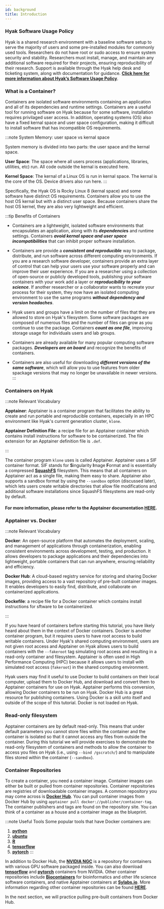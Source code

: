 ```yaml
---
id: background
title: Introduction
---
```



### Hyak Software Usage Policy

Hyak is a shared research environment with a baseline software setup to serve the majority of users and some pre-installed modules for commonly used tools. Researchers do not have root or sudo access to ensure system security and stability. Researchers must install, manage, and maintain any additional software required for their projects, ensuring reproducibility of their research. Support is available through the Hyak help desk and ticketing system, along with documentation for guidance. [**Click here for more information about Hyak’s Software Usage Policy**](https://hyak.uw.edu/docs/tools/software#software-usage-policy-for-hyak-users).  

### What is a Container?


Containers are isolated software environments containing an application and all of its dependencies and runtime settings. Containers are a useful tool for running software on Hyak because for some software, installation requires privilaged user access. In addition, operating systems (OS) also have a fixed kernal space and user space configuration, making it difficult to install software that has incompatible OS requirements. 

:::note System Memory: user space vs kernal space

System memory is divided into two parts: the user space and the kernal space. 

**User Space**: The space where all users process (applications, libraries, utilities, etc) run. All code outside the kernal is executed here.

**Kernel Space**: The kernal of a Linux OS is run in kernal space. The kernal is the core of the OS. Device drivers also run here. 
:::

Specifically, the Hyak OS is Rocky Linux 8 (kernal space) and some software have distinct OS requirements. Containers allow you to use the host OS kernal but with a distinct user space. Because containers share the host OS kernel, they are also very lightweight and efficient. 

:::tip Benefits of Containers

* Containers are a lightweight, isolated software environments that encapsulates an application, along with its ***dependencie*s** and runtime settings. Containers ***avoid kernal space and user space incompatibilities*** that can inhibit proper software installation. 

* Containers are provide a ***consistent and reproducible*** way to package, distribute, and run software across different computing environments. If you are a research software developer, containers provide an extra layer of control that can help your users use your software properly and can improve their user experience. If you are a researcher using a collection of open-source or publicly developed tools, publishing your software containers with your work add a layer or ***reproducibility to your science***. If another researcher or a collaborator wants to recreate your process for their system, they now have an isolated computing environment to use the same programs ***without dependency and version headaches***. 

* Hyak users and groups have a limit on the number of files that they are allowed to store on Hyak's filesystem. Some software packages are composed of numerous files and the number of files can grow as you continue to use the package. Containers ***count as one file***, improving storage usage for individuals users and lab groups. 

* Containers are already available for many popular computing software packages. ***Developers are on board*** and recognize the benefits of containers. 

* Containers are also useful for downloading ***different versions of the same software***, which will allow you to use features from older spackage versions that may no longer be unavailable in newer versions.
:::



### Containers on Hyak


:::note Relevant Vocabulary

**Apptainer**: Apptainer is a container program that facilitates the ability to create and run portable and reproducible containers, especially in an HPC environment like Hyak's current generation cluster, `klone`.

**Apptainer Definition File**: a recipe file for an Apptainer container which contains install instructions for software to be containerized. The file extension for an Apptainer definition file is `.def`.

:::

The container program `klone` uses is called Apptainer. Apptainer uses a SIF container format. SIF stands for **S**ingularity **I**mage **F**ormat and is essentially a compressed [**SquashFS**](https://hyak.uw.edu/docs/tools/squashfs) filesystem. This means that all containers on Apptainer act as a single file, making them easy to share. Apptainer also supports a sandbox format by using the `--sandbox` option (discussed later), which lets users create writable directories that allow file modifications and additional software installations since SquashFS filesystems are read-only by default.

#### For more information, please refer to the Apptainer documentation [HERE](https://apptainer.org/docs/user/latest/). 

### Apptainer vs. Docker

:::note Relevant Vocabulary

**Docker**: An open-source platform that automates the deployment, scaling, and management of applications through containerization, enabling consistent environments across development, testing, and production. It allows developers to package applications and their dependencies into lightweight, portable containers that can run anywhere, ensuring reliability and efficiency.

**Docker Hub**: A cloud-based registry service for storing and sharing Docker images, providing access to a vast repository of pre-built container images. It enables developers to easily find, distribute, and collaborate on containerized applications.

**Dockefile**: a recipe file for a Docker container which contains install instructions for sftware to be containerized. 

:::

If you have heard of containers before starting this tutorial, you have likely heard about them in the context of Docker containers. Docker is another container program, but it requires users to have root access to build writable containers. Under Hyak's shared computing environment, users are not given root access and Apptainer on Hyak allows users to build containers with the `--fakeroot` tag simulating root access and resulting in a read-only container and filesystem. Apptainer is often used in High Performance Computing (HPC) because it allows users to install with simulated root access (`fakeroot`) in the shared computing environment. 

Hyak users may find it useful to use Docker to build containers on their local computer, upload them to Docker Hub, and download and convert them to Apptainer containers for use on Hyak. Apptainer performs this conversion, allowing Docker containers to be run on Hyak. Docker Hub is a great resource for publishing containers. Using Docker is a skill unto itself and outside of the scope of this tutorial. Docker is not loaded on Hyak. 

### Read-only filesystem

Apptainer containers are by default read-only. This means that under default parameters you cannot store files within the container and the container is isolated so that it cannot access any files from outside the container. During this tutorial we will provide exercises to demonstrate the read-only filesystem of containers and methods to allow the container to access you files on Hyak (i.e., using `--bind /gscratch/`) and to manipulate files stored within the container (`--sandbox`).

### Container Repositories

To create a container, you need a container image. Container images can either be built or pulled from container repositories. Container repositories are registries of downloadable container images. A common repository you may come across is [**Docker Hub**](https://hub.docker.com/). You can pull container images from Docker Hub by using `apptainer pull docker://publisher/container-tag`. The container publishers and tags are found on the repository site. You can think of a container as a house and a container image as the blueprint. 

:::note Useful Tools
Some popular tools that have Docker containers are:

1. [**python**](https://hub.docker.com/_/python)
2. [**ubuntu**](https://hub.docker.com/_/ubuntu)
3. [**R**](https://hub.docker.com/r/rocker/rstudio)
4. [**tensorflow**](https://hub.docker.com/r/tensorflow/tensorflow)
5. [**pytorch**](https://hub.docker.com/r/pytorch/pytorch)
:::

In addition to Docker Hub, the [**NVIDIA NGC**](https://catalog.ngc.nvidia.com/containers?filters=&orderBy=weightPopularDESC&query=&page=&pageSize=) is a repository for containers with various GPU software packaged inside. You can also download [**tensorflow**](https://catalog.ngc.nvidia.com/orgs/nvidia/containers/l4t-tensorflow) and [**pytorch**](https://catalog.ngc.nvidia.com/orgs/nvidia/containers/pytorch) containers from NVIDIA. Other container repositories include [**Biocontainers**](https://biocontainers.pro/registry) for bioinformatics and other life science software containers, and native Apptainer containers at [**Sylabs.io**](https://cloud.sylabs.io/library). More information regarding other container repositories can be found [**HERE**](https://hyak.uw.edu/docs/tools/containers/). 

In the next section, we will practice pulling pre-built containers from Docker Hub.
